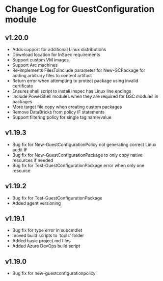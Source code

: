 # Change Log for GuestConfiguration module

## v1.20.0

- Adds support for additional Linux distributions
- Download location for InSpec requirements
- Support custom VM images
- Support Arc machines
- Re-implements FilesToInclude parameter for New-GCPackage for adding arbitrary files to content artifact
- Return error when attempting to protect package using invalid certificate
- Ensures shell script to install Inspec has Linux line endings
- Include PowerShell modules when they are required for DSC modules in packages
- More target file copy when creating custom packages
- Remove DataBricks from policy IF statements
- Support filtering policy for single tag name/value

## v1.19.3

- Bug fix for New-GuestConfigurationPolicy not generating correct Linux audit IF
- Bug fix for New-GuestConfigurationPackage to only copy native resources if needed
- Bug fix for Test-GuestConfigurationPackage error when only one resource

## v1.19.2

- Bug fix for Test-GuestConfigurationPackage
- Added agent versioning

## v1.19.1

- Bug fix for type error in subcmdlet
- moved build scripts to 'tools' folder
- Added basic project md files
- Added Azure DevOps build script

## v1.19.0

- Bug fix for new-guestconfigurationpolicy
